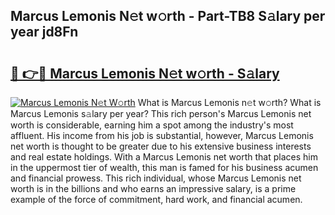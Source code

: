 ## Marcus Lemonis N𝚎t w𝚘rth - Part-TB8 S𝚊lary per year jd8Fn

# <h2><a href="http://gc0fk7.nevu.top/?p=Marcus+Lemonis">🔗 👉🔴 Marcus Lemonis N𝚎t w𝚘rth - S𝚊lary</a></h2>

[![Marcus Lemonis N𝚎t W𝚘rth](https://i.imgur.com/Oavwk0R.jpeg)](http://gc0fk7.nevu.top/?p=Marcus+Lemonis)
What is Marcus Lemonis n𝚎t w𝚘rth? What is Marcus Lemonis s𝚊lary per year?
This rich person's Marcus Lemonis net worth is considerable, earning him a spot among the industry's most affluent. His income from his job is substantial, however, Marcus Lemonis net worth is thought to be greater due to his extensive business interests and real estate holdings. With a Marcus Lemonis net worth that places him in the uppermost tier of wealth, this man is famed for his business acumen and financial prowess. This rich individual, whose Marcus Lemonis net worth is in the billions and who earns an impressive salary, is a prime example of the force of commitment, hard work, and financial acumen.

